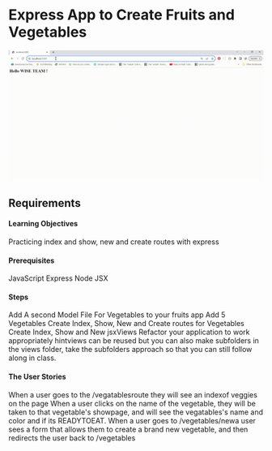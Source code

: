 <h1> Express App to Create Fruits and Vegetables </h1>


![](Expree-veggies.gif)



<h2>Requirements</h2>
<h4>Learning Objectives</h4>
Practicing index and show, new and create routes with express
<h4>Prerequisites</h4>
JavaScript
Express
Node
JSX
<h4>Steps</h4>
Add A second Model File For Vegetables to your fruits app
Add 5 Vegetables
Create Index, Show, New and Create routes for Vegetables
Create Index, Show and New jsxViews
Refactor your application to work appropriately hintviews can be reused but you can also make subfolders in the views folder, take the subfolders approach so that you can still follow along in class.
<h4>The User Stories</h4>
When a user goes to the /vegatablesroute they will see an indexof veggies on the page
When a user clicks on the name of the vegetable, they will be taken to that vegetable's showpage, and will see the vegatables's name and color and if its READYTOEAT.
When a user goes to /vegetables/newa user sees a form that allows them to create a brand new vegetable, and then redirects the user back to /vegetables
